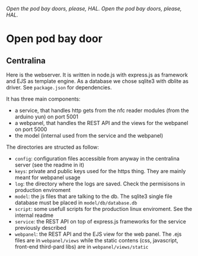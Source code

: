 
*Open the pod bay doors, please, HAL. Open the pod bay doors, please, HAL.*
# Open pod bay door

## Centralina

Here is the webserver. It is written in node.js with express.js as framework and EJS as template engine. As a database we chose sqlite3 with dblite as driver. See `package.json` for dependencies.

It has three main components:
- a service, that handles http gets from the nfc reader modules (from the arduino yun) on port 5001
- a webpanel, that handles the REST API and the views for the webpanel on port 5000
- the model (internal used from the service and the webpanel)

The directories are structed as follow:
- `config`: configuration files accessible from anyway in the centralina server (see the readme in it)
- `keys`: private and public keys used for the https thing. They are mainly meant for webpanel usage
- `log`: the directory where the logs are saved. Check the permisisons in production enviroment
- `model`: the js files that are talking to the db. The sqlite3 single file database must be placed in `model/db/database.db`
- `script`: some usefull scripts for the production linux enviroment. See the internal readme
- `service`: the REST API on top of express.js frameworks for the service previously described
- `webpanel`: the REST API and the EJS view for the web panel. The .ejs files are in `webpanel/views` while the static contens (css, javascript, front-end third-pard libs) are in `webpanel/views/static`

 